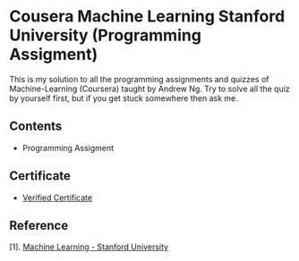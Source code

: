 # Cousera Machine Learning Stanford University (Programming Assigment) 
This is my solution to all the programming assignments and quizzes of Machine-Learning (Coursera) taught by Andrew Ng.
Try to solve all the quiz by yourself first, but if you get stuck somewhere then ask me.

## Contents
- Programming Assigment

## Certificate
* [Verified Certificate](www.google.com)

## Reference

[1]. [Machine Learning - Stanford University](https://www.coursera.org/learn/machine-learning)